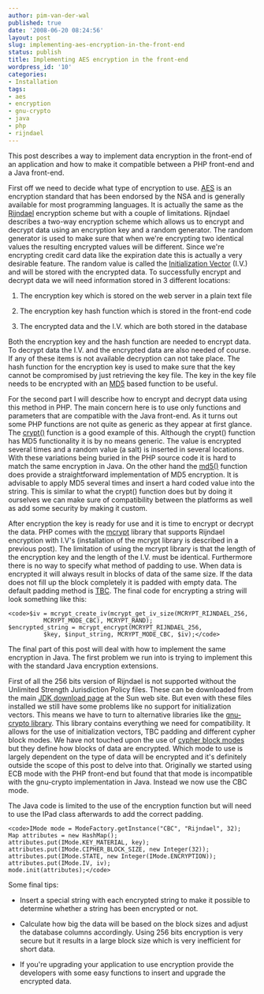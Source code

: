 ```yaml
---
author: pim-van-der-wal
published: true
date: '2008-06-20 08:24:56'
layout: post
slug: implementing-aes-encryption-in-the-front-end
status: publish
title: Implementing AES encryption in the front-end
wordpress_id: '10'
categories:
- Installation
tags:
- aes
- encryption
- gnu-crypto
- java
- php
- rijndael
---
```


This post describes a way to implement data encryption in the front-end of an application and how to make it compatible between a PHP front-end and a Java front-end.

First off we need to decide what type of encryption to use. [AES](http://en.wikipedia.org/wiki/Advanced_Encryption_Standard) is an encryption standard that has been endorsed by the NSA and is generally available for most programming languages. It is actually the same as the [Rijndael](http://en.wikipedia.org/wiki/Rijndael) encryption scheme but with a couple of limitations. Rijndael describes a two-way encryption scheme which allows us to encrypt and decrypt data using an encryption key and a random generator. The random generator is used to make sure that when we're encrypting two identical values the resulting encrypted values will be different. Since we're encrypting credit card data like the expiration date this is actually a very desirable feature. The random value is called the [Initialization Vector](http://en.wikipedia.org/wiki/Initialization_vector) (I.V.) and will be stored with the encrypted data. To successfully encrypt and decrypt data we will need information stored in 3 different locations:



	
  1. The encryption key which is stored on the web server in a plain text file

	
  2. The encryption key hash function which is stored in the front-end code

	
  3. The encrypted data and the I.V. which are both stored in the database


Both the encryption key and the hash function are needed to encrypt data. To decrypt data the I.V. and the encrypted data are also needed of course. If any of these items is not available decryption can not take place. The hash function for the encryption key is used to make sure that the key cannot be compromised by just retrieving the key file. The key in the key file needs to be encrypted with an [MD5](http://en.wikipedia.org/wiki/Md5) based function to be useful.

For the second part I will describe how to encrypt and decrypt data using this method in PHP. The main concern here is to use only functions and parameters that are compatible with the Java front-end. As it turns out some PHP functions are not quite as generic as they appear at first glance. The [crypt()](http://us.php.net/manual/en/function.crypt.php) function is a good example of this. Although the crypt() function has MD5 functionality it is by no means generic. The value is encrypted several times and a random value (a salt) is inserted in several locations. With these variations being buried in the PHP source code it is hard to match the same encryption in Java. On the other hand the [md5()](http://us.php.net/manual/en/function.md5.php) function does provide a straightforward implementation of MD5 encryption. It is advisable to apply MD5 several times and insert a hard coded value into the string. This is similar to what the crypt() function does but by doing it ourselves we can make sure of compatibility between the platforms as well as add some security by making it custom.

After encryption the key is ready for use and it is time to encrypt or decrypt the data. PHP comes with the [mcrypt](http://us.php.net/mcrypt) library that supports Rijndael encryption with I.V's (installation of the mcrypt library is described in a previous post). The limitation of using the mcrypt library is that the length of the encryption key and the length of the I.V. must be identical. Furthermore there is no way to specify what method of padding to use. When data is encrypted it will always result in blocks of data of the same size. If the data does not fill up the block completely it is padded with empty data. The default padding method is [TBC](http://www.gnu.org/software/gnu-crypto/manual/api/gnu/crypto/pad/TBC.html). The final code for encrypting a string will look something like this:

    
    <code>$iv = mcrypt_create_iv(mcrypt_get_iv_size(MCRYPT_RIJNDAEL_256,
              MCRYPT_MODE_CBC), MCRYPT_RAND);
    $encrypted_string = mcrypt_encrypt(MCRYPT_RIJNDAEL_256,
              $key, $input_string, MCRYPT_MODE_CBC, $iv);</code>


The final part of this post will deal with how to implement the same encryption in Java. The first problem we run into is trying to implement this with the standard Java encryption extensions.

First of all the 256 bits version of Rijndael is not supported without the Unlimited Strength Jurisdiction Policy files. These can be downloaded from the main [JDK download page](http://java.sun.com/javase/downloads/index.jsp) at the Sun web site. But even with these files installed we still have some problems like no support for initialization vectors. This means we have to turn to alternative libraries like the [gnu-crypto library](http://www.gnu.org/software/gnu-crypto). This library contains everything we need for compatibility. It allows for the use of initialization vectors, TBC padding and different cypher block modes. We have not touched upon the use of [cypher block modes](http://en.wikipedia.org/wiki/Block_cipher_modes_of_operation) but they define how blocks of data are encrypted. Which mode to use is largely dependent on the type of data will be encrypted and it's definitely outside the scope of this post to delve into that. Originally we started using ECB mode with the PHP front-end but found that that mode is incompatible with the gnu-crypto implementation in Java. Instead we now use the CBC mode.

The Java code is limited to the use of the encryption function but will need to use the IPad class afterwards to add the correct padding.

    
    <code>IMode mode = ModeFactory.getInstance("CBC", "Rijndael", 32);
    Map attributes = new HashMap();
    attributes.put(IMode.KEY_MATERIAL, key);
    attributes.put(IMode.CIPHER_BLOCK_SIZE, new Integer(32));
    attributes.put(IMode.STATE, new Integer(IMode.ENCRYPTION));
    attributes.put(IMode.IV, iv);
    mode.init(attributes);</code>


Some final tips:



	
  * Insert a special string with each encrypted string to make it possible to determine whether a string has been encrypted or not.

	
  * Calculate how big the data will be based on the block sizes and adjust the database columns accordingly. Using 256 bits encryption is very secure but it results in a large block size which is very inefficient for short data.

	
  * If you're upgrading your application to use encryption provide the developers with some easy functions to insert and upgrade the encrypted data.


